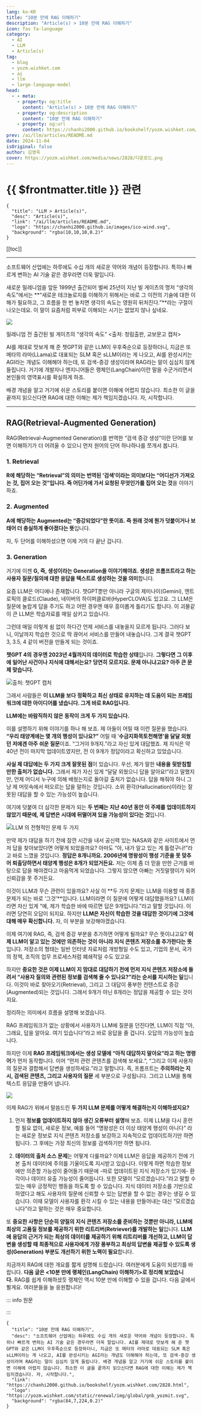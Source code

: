 ```yaml
---
lang: ko-KR
title: "10분 만에 RAG 이해하기"
description: "Article(s) > 10분 만에 RAG 이해하기"
icon: fas fa-language
category:
  - AI
  - LLM
  - Article(s)
tag:
  - blog
  - yozm.wishket.com
  - ai
  - llm
  - large-language-model
head:
  - - meta:
    - property: og:title
      content: "Article(s) > 10분 만에 RAG 이해하기"
    - property: og:description
      content: "10분 만에 RAG 이해하기"
    - property: og:url
      content: https://chanhi2000.github.io/bookshelf/yozm.wishket.com/2828.html
prev: /ai/llm/articles/README.md
date: 2024-11-04
isOriginal: false
author: 김영욱
cover: https://yozm.wishket.com/media/news/2828/다운로드.png
---
```


# {{ $frontmatter.title }} 관련

```component VPCard
{
  "title": "LLM > Article(s)",
  "desc": "Article(s)",
  "link": "/ai/llm/articles/README.md",
  "logo": "https://chanhi2000.github.io/images/ico-wind.svg",
  "background": "rgba(10,10,10,0.2)"
}
```

[[toc]]

---

<SiteInfo
  name="10분 만에 RAG 이해하기"
  desc="소프트웨어 산업에는 하루에도 수십 개의 새로운 약어와 개념이 등장합니다. 특히나 빠르게 변하는 AI 기술 같은 경우라면 더욱 말입니다. AI를 제대로 맛보게 해 준 챗GPT와 같은 LLM이 우후죽순으로 등장하더니, 지금은 또 메타의 라마로 대표되는 SLM 혹은 sLLM이라는 게 나오고, AI를 완성시키는 AGI라는 개념도 이해해야 하는데, 또 검색-증강 생성이라며 RAG라는 말이 심심치 않게 들립니다. 배경 개념을 알고 거기에 쉬운 스토리를 붙이면 이해에 어렵지 않습니다. 최소한 이 글을 끝까지 읽으신다면 RAG에 대한 이해는 제가 책임지겠습니다. 자, 시작합니다."
  url="https://yozm.wishket.com/magazine/detail/2828/"
  logo="https://yozm.wishket.com/static/renewal/img/global/gnb_yozmit.svg"
  preview="https://yozm.wishket.com/media/news/2828/다운로드.png"/>

소프트웨어 산업에는 하루에도 수십 개의 새로운 약어와 개념이 등장합니다. 특히나 빠르게 변하는 AI 기술 같은 경우라면 더욱 말입니다.

새로운 밀레니엄을 앞둔 1999년 출간되어 벌써 25년이 지난 빌 게이츠의 명저 “생각의 속도”에서는 **“새로운 테크놀로지를 이해하기 위해서는 바로 그 이전의 기술에 대한 이해가 필요하고, 그 흐름을 한 번 놓치면 생각의 속도는 영원히 뒤처진다.”**라는 구절이 나오는데요. 이 말이 요즘처럼 피부로 이해되는 시기는 없었지 않나 싶네요.

![](https://yozm.wishket.com/media/news/2828/%E1%84%83%E1%85%A1%E1%84%8B%E1%85%AE%E1%86%AB%E1%84%85%E1%85%A9%E1%84%83%E1%85%B3__2_.png)

밀레니엄 전 출간된 빌 게이츠의 “생각의 속도” <출처: 청림출판, 교보문고 캡처>

AI를 제대로 맛보게 해 준 챗GPT와 같은 LLM이 우후죽순으로 등장하더니, 지금은 또 메타의 라마(LLama)로 대표되는 SLM 혹은 sLLM이라는 게 나오고, AI를 완성시키는 AGI라는 개념도 이해해야 하는데, 또 검색-증강 생성이라며 RAG라는 말이 심심치 않게 들립니다. 거기에 개발자나 엔지니어들은 랭체인(LangChain)이란 말을 수군거리면서 본인들의 영역표시를 확실하게 하죠.

배경 개념을 알고 거기에 쉬운 스토리를 붙이면 이해에 어렵지 않습니다. 최소한 이 글을 끝까지 읽으신다면 RAG에 대한 이해는 제가 책임지겠습니다. 자, 시작합니다.

---

## RAG(Retrieval-Augmented Generation)

RAG(Retrieval-Augmented Generation)를 번역한 “검색 증강 생성”이란 단어를 보면 이해하기가 더 어려울 수 있으니 먼저 원어의 단어 하나하나를 쪼개서 봅니다.

### 1. Retrieval

**R에 해당하는 “Retrieval”의 의미는 번역된 ‘검색’이라는 의미보다는 “어디선가 가져오는 것, 집어 오는 것”입니다. 즉 어딘가에 가서 요청된 무엇인가를 집어 오는 것**을 이야기하죠.

### 2. Augmented

**A에 해당하는 Augmented는 “증강되었다”란 뜻이죠. 즉 원래 것에 뭔가 덧붙이거나 보태어 더 충실하게 좋아졌다는 뜻**입니다.

자, 두 단어를 이해하셨으면 이제 거의 다 끝난 겁니다.

### 3. Generation

거기에 이젠 **G, 즉, 생성이라는 Generation을 이야기해야죠. 생성은 프롬프트라고 하는 사용자 질문/질의에 대한 응답을 텍스트로 생성하는 것을 의미**합니다.

요즘 LLM은 어디에나 존재합니다. 챗GPT뿐만 아니라 구글의 제미나이(Gemini), 앤트로픽의 클로드(Claude), 네이버의 하이퍼클로바(HyperCLOVA)도 있고요. 그 LLM은 질문에 놀랍게 답을 주기도 하고 어떤 경우엔 매우 흥미롭게 틀리기도 합니다. 이 괴물같이 큰 LLM은 학습자료를 매일 삼키고 있습니다.

그런데 매일 이렇게 쉼 없이 하다간 언제 서비스를 내놓을지 모르게 됩니다. 그러다 보니, 이날까지 학습한 것으로 딱 끊어서 서비스를 만들어 내놓습니다. 그게 결국 챗GPT 3, 3.5, 4 같이 버전을 만들게 되는 것이죠.

**챗GPT 4의 경우엔 2023년 4월까지의 데이터로 학습한 상태**입니다. **그렇다면 그 이후에 일어난 사건이나 지식에 대해서는요? 당연히 모르지요. 문제 아니냐고요? 아주 큰 문제 맞습니다.**

![출처: 챗GPT 캡처](https://yozm.wishket.com/media/news/2828/1.png)

그래서 사람들은 **이 LLM을 보다 정확하고 최신 상태로 유지하는 데 도움이 되는 프레임워크에 대한 아이디어를 냈습니다. 그게 바로 RAG입니다.**

**LLM에는 바람직하지 않은 동작이 크게 두 가지 있습니다.**

이를 설명하기 위해 이야기를 하나 해 보죠. 제 아들이 어릴 때 이런 질문을 했습니다. **“우리 태양계에는 몇 개의 행성이 있나요?”** 어릴 때 ‘**수금지화목토천해명’을 달달 외웠던 저에겐 아주 쉬운 질문**이죠. “그거야 9개지.”라고 자신 있게 대답했죠. 제 지식은 약 40년 전이 마지막 업데이트였지만, 전 이 9개가 정답이라고 확신하고 있었습니다.

**사실 제 대답에는 두 가지 크게 잘못된 점**이 있습니다. 우선, 제가 말한 **내용을 뒷받침할 만한 출처가 없습니다.** 그래서 제가 자신 있게 “달달 외웠으니 답을 알아요!”라고 말했지만, 언제 어디서 누구에 의해 배웠는지로 돌아갈 출처가 없습니다. 답을 해줘야 하니 그냥 제 머릿속에서 떠오르는 답을 말하는 것입니다. 소위 환각(Hallucination)이라는 잘못된 대답을 할 수 있는 가능성이 높습니다.

여기에 덧붙여 더 심각한 문제가 되는 **두 번째는 지난 40년 동안 이 주제를 업데이트하지 않았기 때문에, 제 답변은 시대에 뒤떨어져 있을 가능성이 있다는 것**입니다.

![LLM 의 전형적인 문제 두 가지](https://yozm.wishket.com/media/news/2828/%E1%84%83%E1%85%A1%E1%84%8B%E1%85%AE%E1%86%AB%E1%84%85%E1%85%A9%E1%84%83%E1%85%B3.jpeg)

만약 제가 대답을 하기 전에 잠깐 시간을 내서 공신력 있는 NASA와 같은 사이트에서 먼저 답을 찾아보았다면 어떻게 되었을까요? 아마도 “아, 내가 알고 있는 게 틀렸구나!”라고 바로 느꼈을 것입니다. **정답은 8개니까요. 2006년에 명왕성이 행성 기준을 못 맞추어 퇴출당하면서 태양계 행성은 8개가 되었거든요.** 저는 이제 좀 더 믿을 만한 근거를 바탕으로 답을 해야겠다고 마음먹게 되었습니다. 그렇지 않으면 아빠는 거짓말쟁이가 되어 신뢰감을 못 주거든요.

이것이 LLM과 무슨 관련이 있을까요? 사실 이 **두 가지 문제는 LLM을 이용할 때 종종 문제가 되는 바로 ‘그것’**입니다. LLM이라면 이 질문에 어떻게 대답했을까요? LLM이라면 자신 있게 “예, 제가 학습한 바에 따르면 답은 9개입니다.”라고 말할 것입니다. 이러면 당연히 오답이 되지요. 하지만 **LLM은 자신이 학습한 것을 대답한 것이기에 그것에 대해 매우 확신합니다.** 자, 이 부분을 보강해야겠습니다.

이제 여기에 RAG, 즉, 검색 증강 부분을 추가하면 어떻게 될까요? 무슨 뜻이냐고요? **이제 LLM이 알고 있는 것에만 의존하는 것이 아니라 지식 콘텐츠 저장소를 추가한다는 뜻**입니다. 저장소의 형태는 일반 인터넷 자료처럼 개방형일 수도 있고, 기업의 문서, 국가의 정책, 조직의 업무 프로세스처럼 폐쇄적일 수도 있고요.

하지만 **중요한 것은 이제 LLM이 지 맘대로 대답하기 전에 먼저 지식 콘텐츠 저장소에 들려서 “사용자 질의와 관련된 정보를 검색해 줄 수 있나요?”라는 순서를 지시하는 일**입니다. 이것이 바로 찾아오기(Retrieval), 그리고 그 대답이 풍부한 컨텐스트로 증강(Augmented)되는 것입니다. 그래서 9개가 아닌 8개라는 정답을 제공할 수 있는 것이지요.

정리하는 의미에서 흐름을 설명해 보겠습니다.

RAG 프레임워크가 없는 상황에서 사용자가 LLM에 질문을 던진다면, LLM이 직접 “아, 그래요, 답을 알아요. 여기 있습니다”라고 바로 응답을 줄 겁니다. 오답의 가능성이 높습니다.

하지만 이제 **RAG 프레임워크에서는 생성 모델에 “아직 대답하지 말아요”라고 하는 명령어**가 먼저 동작합니다. 이어 “먼저 관련 콘텐츠를 검색해 보세요.”, “그리고 이제 사용자의 질문과 결합해서 답변을 생성하세요.”라고 말합니다. 즉, 프롬프트는 **주의하라는 지시, 검색된 콘텐츠, 그리고 사용자의 질문** 세 부분으로 구성됩니다. 그리고 LLM을 통해 텍스트 응답을 만들어 냅니다.

![](https://yozm.wishket.com/media/news/2828/%E1%84%83%E1%85%A1%E1%84%8B%E1%85%AE%E1%86%AB%E1%84%85%E1%85%A9%E1%84%83%E1%85%B3.png)

이제 RAG가 위에서 말씀드린 **두 가지 LLM 문제를 어떻게 해결하는지 이해하셨지요?**

1. 먼저 **정보를 업데이트하지 않아 생긴 오류부터 설명**해 보죠. 이제 LLM을 다시 훈련할 필요 없이, 새로운 정보, 예를 들어 “명왕성은 더 이상 태양계 행성이 아니다” 라는 새로운 정보로 지식 콘텐츠 저장소를 보강하고 지속적으로 업데이트하기만 하면 됩니다. 그 후에는 가장 최신의 정보를 검색하기만 하면 됩니다.

2. **데이터의 출처 소스 문제**는 어떻게 다룰까요? 이제 LLM은 응답을 제공하기 전에 기본 출처 데이터에 주의를 기울이도록 지시받고 있습니다. 이렇게 하면 학습한 정보에만 의존할 가능성이 줄어들기 때문에 -따로 업데이트된 지식 저장소가 있기에- 환각이나 데이터 유출 가능성이 줄어듭니다. 또한 모델이 “모르겠습니다.”라고 말할 수 있는 매우 긍정적인 행동을 하도록 할 수 있습니다. 지식 데이터 저장소를 기반으로 하였다고 해도 사용자의 질문에 신뢰할 수 있는 답변을 할 수 없는 경우는 생길 수 있습니다. 이때 모델이 사용자를 환각 시킬 수 있는 내용을 만들어내는 대신 “모르겠습니다”라고 말하는 것은 매우 중요합니다.

또 **중요한 사항은 단순히 양질의 지식 콘텐츠 저장소를 준비하는 것뿐만 아니라, LLM에 최상의 고품질 정보를 제공하기 위한 리트리버(Retriever)를 개발하는 일**입니다. **LLM에 응답의 근거가 되는 최상의 데이터를 제공하기 위해 리트리버를 개선하고, LLM이 답변을 생성할 때 최종적으로 사용자에게 가장 풍부하고 최상의 답변을 제공할 수 있도록 생성(Generation) 부분도 개선하기 위한 노력이 필요**합니다.

지금까지 RAG에 대한 개요를 짧게 설명해 드렸습니다. 여러분에게 도움이 되셨기를 바랍니다. **다음 글은 <10분 만에 랭체인(LangChain) 이해하기>로 정리해 보았습니다.** RAG를 쉽게 이해하셨듯 랭체인 역시 10분 만에 이해할 수 있을 겁니다. 다음 글에서 뵐게요. 여러분들을 늘 응원합니다!

::: info 원문

<SiteInfo
  name="10분 만에 RAG 이해하기"
  desc="AI의 새로운 핫 토픽 RAG(검색-증강 생성)를 설명해 드립니다. | 소프트웨어 산업에는 하루에도 수십 개의 새로운 약어와 개념이 등장합니다. 특히나 빠르게 변하는 AI 기술 같은 경우라면 더욱 말입니다. 새로운 밀레니엄을 앞둔 1999년 출간되어 벌써 25년이 지난 빌게이츠의 명저 ”생각의 속도”에서는 ”새로운 테크놀로지를 이해하기 위해서는 바로 그 이전의 기술에 대한 이해가 필요하고, 그 흐름을 한 번 놓치면. 생각의 속"
  url="https://brunch.co.kr/@ywkim36/146/"
  logo="https://t1.daumcdn.net/brunch/static/icon/favicon/brunchstory/favicon_20230406.ico"
  preview="https://t1.daumcdn.net/brunch/service/user/7pqA/image/WDJ74bb49vYrXy3MoIrqoklnZno.png"/>

:::

<!-- TODO: add ARTICLE CARD -->
```component VPCard
{
  "title": "10분 만에 RAG 이해하기",
  "desc": "소프트웨어 산업에는 하루에도 수십 개의 새로운 약어와 개념이 등장합니다. 특히나 빠르게 변하는 AI 기술 같은 경우라면 더욱 말입니다. AI를 제대로 맛보게 해 준 챗GPT와 같은 LLM이 우후죽순으로 등장하더니, 지금은 또 메타의 라마로 대표되는 SLM 혹은 sLLM이라는 게 나오고, AI를 완성시키는 AGI라는 개념도 이해해야 하는데, 또 검색-증강 생성이라며 RAG라는 말이 심심치 않게 들립니다. 배경 개념을 알고 거기에 쉬운 스토리를 붙이면 이해에 어렵지 않습니다. 최소한 이 글을 끝까지 읽으신다면 RAG에 대한 이해는 제가 책임지겠습니다. 자, 시작합니다.",
  "link": "https://chanhi2000.github.io/bookshelf/yozm.wishket.com/2828.html",
  "logo": "https://yozm.wishket.com/static/renewal/img/global/gnb_yozmit.svg",
  "background": "rgba(84,7,224,0.2)"
}
```

